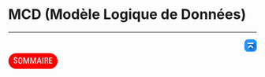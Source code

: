 # MCD (Modèle Logique de Données)

---
<!-- Bouton 'Retour vers le Sommaire' et Bouton 'Retour vers haut' du document -->
<div align="right">
    <a href="#mcd-modèle-logique-de-données">
        <img src="../../../img/image-docs/icon-vers-le-haut.png" alt="Retour vers le haut" style="width: 25px;" />
    </a>
</div>
<div align="left">
    <a href="/README.md">
        <img src="../../../img/image-docs/summary.png" alt="Retour vers le haut" style="width: 100px;" />
    </a>
</div>